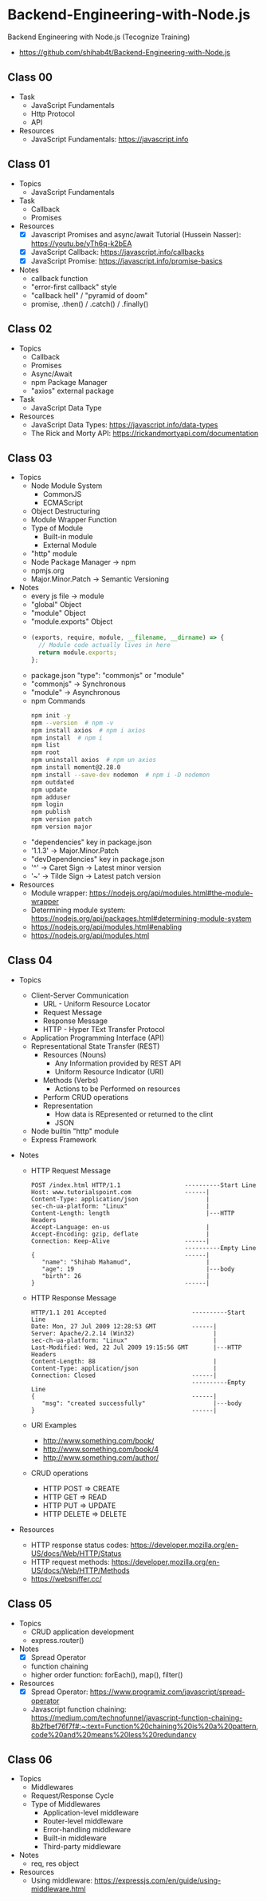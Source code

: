 # Backend-Engineering-with-Node.js

Backend Engineering with Node.js (Tecognize Training)

- https://github.com/shihab4t/Backend-Engineering-with-Node.js

## Class 00

- Task
  - JavaScript Fundamentals
  - Http Protocol
  - API
- Resources
  - JavaScript Fundamentals: https://javascript.info

## Class 01

- Topics
  - JavaScript Fundamentals
- Task
  - Callback
  - Promises
- Resources
  - [x] Javascript Promises and async/await Tutorial (Hussein Nasser): https://youtu.be/yTh6q-k2bEA
  - [x] JavaScript Callback: https://javascript.info/callbacks
  - [x] JavaScript Promise: https://javascript.info/promise-basics
- Notes
  - callback function
  - "error-first callback" style
  - "callback hell" / "pyramid of doom"
  - promise, .then() / .catch() / .finally()

## Class 02

- Topics
  - Callback
  - Promises
  - Async/Await
  - npm Package Manager
  - "axios" external package
- Task
  - JavaScript Data Type
- Resources
  - JavaScript Data Types: https://javascript.info/data-types
  - The Rick and Morty API: https://rickandmortyapi.com/documentation

## Class 03

- Topics
  - Node Module System
    - CommonJS
    - ECMAScript
  - Object Destructuring
  - Module Wrapper Function
  - Type of Module
    - Built-in module
    - External Module
  - "http" module
  - Node Package Manager -> npm
  - npmjs.org
  - Major.Minor.Patch -> Semantic Versioning
- Notes
  - every js file -> module
  - "global" Object
  - "module" Object
  - "module.exports" Object
  - ```js
    (exports, require, module, __filename, __dirname) => {
      // Module code actually lives in here
      return module.exports;
    };
    ```
  - package.json "type": "commonjs" or "module"
  - "commonjs" -> Synchronous
  - "module" -> Asynchronous
  - npm Commands
    ```sh
    npm init -y
    npm --version  # npm -v
    npm install axios  # npm i axios
    npm install  # npm i
    npm list
    npm root
    npm uninstall axios  # npm un axios
    npm install moment@2.28.0
    npm install --save-dev nodemon  # npm i -D nodemon
    npm outdated
    npm update
    npm adduser
    npm login
    npm publish
    npm version patch
    npm version major
    ```
  - "dependencies" key in package.json
  - '1.1.3' -> Major.Minor.Patch
  - "devDependencies" key in package.json
  - '^' -> Caret Sign -> Latest minor version
  - '~' -> Tilde Sign -> Latest patch version
- Resources
  - Module wrapper: https://nodejs.org/api/modules.html#the-module-wrapper
  - Determining module system: https://nodejs.org/api/packages.html#determining-module-system
  - https://nodejs.org/api/modules.html#enabling
  - https://nodejs.org/api/modules.html

## Class 04

- Topics
  - Client-Server Communication
    - URL - Uniform Resource Locator
    - Request Message
    - Response Message
    - HTTP - Hyper TExt Transfer Protocol
  - Application Programming Interface (API)
  - Representational State Transfer (REST)
    - Resources (Nouns)
      - Any Information provided by REST API
      - Uniform Resource Indicator (URI)
    - Methods (Verbs)
      - Actions to be Performed on resources
    - Perform CRUD operations
    - Representation
      - How data is REpresented or returned to the clint
      - JSON
  - Node builtin "http" module
  - Express Framework
- Notes

  - HTTP Request Message

    ```
    POST /index.html HTTP/1.1                  ----------Start Line
    Host: www.tutorialspoint.com               ------|
    Content-Type: application/json                   |
    sec-ch-ua-platform: "Linux"                      |
    Content-Length: length                           |---HTTP Headers
    Accept-Language: en-us                           |
    Accept-Encoding: gzip, deflate                   |
    Connection: Keep-Alive                     ------|
                                               ----------Empty Line
    {                                          ------|
       "name": "Shihab Mahamud",                     |
       "age": 19                                     |---body
       "birth": 26                                   |
    }                                          ------|
    ```

  - HTTP Response Message
    ```
    HTTP/1.1 201 Accepted                        ----------Start Line
    Date: Mon, 27 Jul 2009 12:28:53 GMT          ------|
    Server: Apache/2.2.14 (Win32)                      |
    sec-ch-ua-platform: "Linux"                        |
    Last-Modified: Wed, 22 Jul 2009 19:15:56 GMT       |---HTTP Headers
    Content-Length: 88                                 |
    Content-Type: application/json                     |
    Connection: Closed                           ------|
                                                 ----------Empty Line
    {                                            ------|
       "msg": "created successfully"                   |---body
    }                                            ------|
    ```
  - URI Examples
    - http://www.something.com/book/
    - http://www.something.com/book/4
    - http://www.something.com/author/
  - CRUD operations
    - HTTP POST => CREATE
    - HTTP GET => READ
    - HTTP PUT => UPDATE
    - HTTP DELETE => DELETE

- Resources
  - HTTP response status codes: https://developer.mozilla.org/en-US/docs/Web/HTTP/Status
  - HTTP request methods: https://developer.mozilla.org/en-US/docs/Web/HTTP/Methods
  - https://websniffer.cc/

## Class 05

- Topics
  - CRUD application development
  - express.router()
- Notes
  - [x] Spread Operator
  - function chaining
  - higher order function: forEach(), map(), filter()
- Resources
  - [x] Spread Operator: https://www.programiz.com/javascript/spread-operator
  - Javascript function chaining: https://medium.com/technofunnel/javascript-function-chaining-8b2fbef76f7f#:~:text=Function%20chaining%20is%20a%20pattern,code%20and%20means%20less%20redundancy

## Class 06

- Topics
  - Middlewares
  - Request/Response Cycle
  - Type of Middlewares
    - Application-level middleware
    - Router-level middleware
    - Error-handling middleware
    - Built-in middleware
    - Third-party middleware
- Notes
  - req, res object
- Resources
  - Using middleware: https://expressjs.com/en/guide/using-middleware.html

